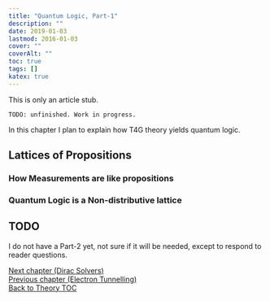 ```yaml
---
title: "Quantum Logic, Part-1"
description: ""
date: 2019-01-03
lastmod: 2016-01-03
cover: ""
coverAlt: ""
toc: true
tags: []
katex: true
---
```


This is only an article stub.


```
TODO: unfinished. Work in progress.
```

In this chapter I plan to explain how T4G theory yields quantum logic.

## Lattices of Propositions


### How Measurements are like propositions


### Quantum Logic is a Non-distributive lattice



## TODO

I do not have a Part-2 yet, not sure if it will be needed, except to respond to 
reader questions.



[Next chapter (Dirac Solvers)](../101_diracpp)  
[Previous chapter (Electron Tunnelling)](../012_electron_tunnelling)  
[Back to Theory TOC](../)
